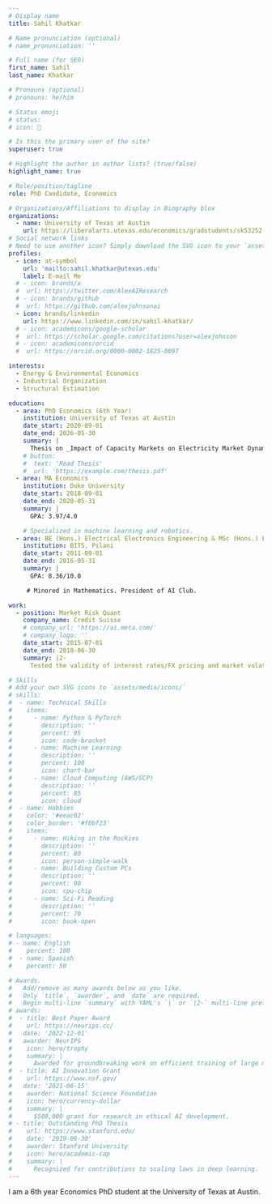 ```yaml
---
# Display name
title: Sahil Khatkar

# Name pronunciation (optional)
# name_pronunciation: ''

# Full name (for SEO)
first_name: Sahil
last_name: Khatkar

# Pronouns (optional)
# pronouns: he/him

# Status emoji
# status:
# icon: 🚀

# Is this the primary user of the site?
superuser: true

# Highlight the author in author lists? (true/false)
highlight_name: true

# Role/position/tagline
role: PhD Candidate, Economics

# Organizations/Affiliations to display in Biography blox
organizations:
  - name: University of Texas at Austin
    url: https://liberalarts.utexas.edu/economics/gradstudents/sk53252
# Social network links
# Need to use another icon? Simply download the SVG icon to your `assets/media/icons/` folder.
profiles:
  - icon: at-symbol
    url: 'mailto:sahil.khatkar@utexas.edu'
    label: E-mail Me
  # - icon: brands/x
  #  url: https://twitter.com/AlexAIResearch
  # - icon: brands/github
  #  url: https://github.com/alexjohnsonai
  - icon: brands/linkedin
    url: https://www.linkedin.com/in/sahil-khatkar/
  # - icon: academicons/google-scholar
  #  url: https://scholar.google.com/citations?user=alexjohnson
  # - icon: academicons/orcid
  #  url: https://orcid.org/0000-0002-1825-0097

interests:
  - Energy & Environmental Economics
  - Industrial Organization
  - Structural Estimation

education:
  - area: PhD Economics (6th Year)
    institution: University of Texas at Austin
    date_start: 2020-09-01
    date_end: 2026-05-30
    summary: |
      Thesis on _Impact of Capacity Markets on Electricity Market Dynamics_. Supervised by Dr. Jackson Dorsey & Dr. Daniel Ackerberg
    # button:
    #  text: 'Read Thesis'
    #  url: 'https://example.com/thesis.pdf'
  - area: MA Economics
    institution: Duke University
    date_start: 2018-09-01
    date_end: 2020-05-31
    summary: |
      GPA: 3.97/4.0

    # Specialized in machine learning and robotics.
  - area: BE (Hons.) Electrical Electronics Engineering & MSc (Hons.) Economics
    institution: BITS, Pilani
    date_start: 2011-09-01
    date_end: 2016-05-31
    summary: |
      GPA: 8.36/10.0

     # Minored in Mathematics. President of AI Club.

work:
  - position: Market Risk Quant
    company_name: Credit Suisse
    # company_url: 'https://ai.meta.com/'
    # company_logo: ''
    date_start: 2015-07-01
    date_end: 2018-06-30
    summary: |2-
      Tested the validity of interest rates/FX pricing and market volatility models using counterfactual analysis; developed capital reserve frameworks for interest rates products to account for model uncertainties.  

# Skills
# Add your own SVG icons to `assets/media/icons/`
# skills:
#  - name: Technical Skills
#    items:
#      - name: Python & PyTorch
#        description: ''
#        percent: 95
#        icon: code-bracket
#      - name: Machine Learning
#        description: ''
#        percent: 100
#        icon: chart-bar
#      - name: Cloud Computing (AWS/GCP)
#        description: ''
#        percent: 85
#        icon: cloud
#  - name: Hobbies
#    color: '#eeac02'
#    color_border: '#f0bf23'
#    items:
#      - name: Hiking in the Rockies
#        description: ''
#        percent: 80
#        icon: person-simple-walk
#      - name: Building Custom PCs
#        description: ''
#        percent: 90
#        icon: cpu-chip
#      - name: Sci-Fi Reading
#        description: ''
#        percent: 70
#        icon: book-open

# languages:
# - name: English
#    percent: 100
#  - name: Spanish
#    percent: 50

# Awards.
#   Add/remove as many awards below as you like.
#   Only `title`, `awarder`, and `date` are required.
#   Begin multi-line `summary` with YAML's `|` or `|2-` multi-line prefix and indent 2 spaces below.
# awards:
#  - title: Best Paper Award
#    url: https://neurips.cc/
#   date: '2022-12-01'
#   awarder: NeurIPS
#    icon: hero/trophy
#    summary: |
#      Awarded for groundbreaking work on efficient training of large models.
#  - title: AI Innovation Grant
#    url: https://www.nsf.gov/
#   date: '2021-06-15'
#    awarder: National Science Foundation
#    icon: hero/currency-dollar
#    summary: |
#      $500,000 grant for research in ethical AI development.
# - title: Outstanding PhD Thesis
#    url: https://www.stanford.edu/
#    date: '2019-06-30'
#    awarder: Stanford University
#    icon: hero/academic-cap
#    summary: |
#      Recognized for contributions to scaling laws in deep learning.
---
```

I am a 6th year Economics PhD student at the University of Texas at Austin. 
